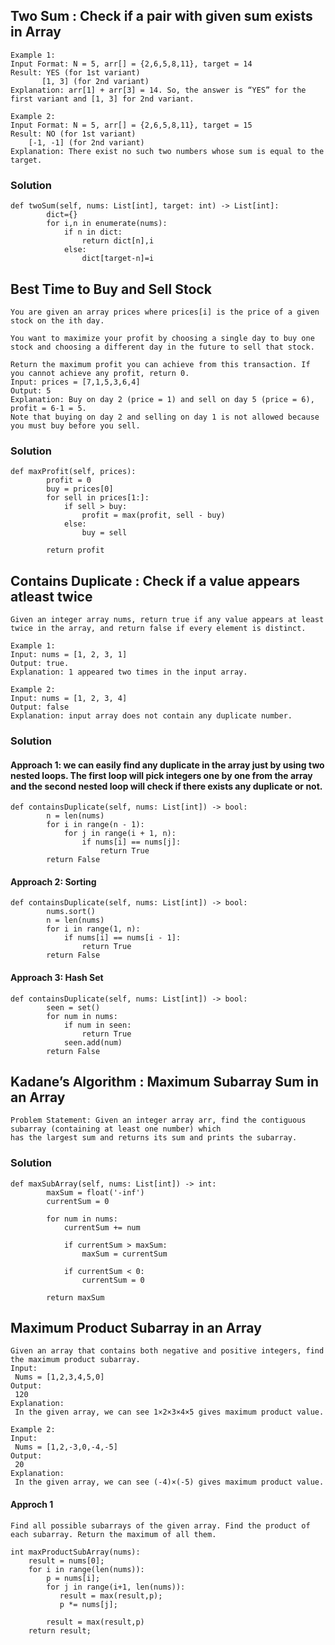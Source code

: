 ## Two Sum : Check if a pair with given sum exists in Array
```
Example 1:
Input Format: N = 5, arr[] = {2,6,5,8,11}, target = 14
Result: YES (for 1st variant)
       [1, 3] (for 2nd variant)
Explanation: arr[1] + arr[3] = 14. So, the answer is “YES” for the first variant and [1, 3] for 2nd variant.

Example 2:
Input Format: N = 5, arr[] = {2,6,5,8,11}, target = 15
Result: NO (for 1st variant)
	[-1, -1] (for 2nd variant)
Explanation: There exist no such two numbers whose sum is equal to the target.
```
### Solution
```
def twoSum(self, nums: List[int], target: int) -> List[int]:
        dict={}
        for i,n in enumerate(nums):
            if n in dict:
                return dict[n],i
            else:
                dict[target-n]=i

```

## Best Time to Buy and Sell Stock
```
You are given an array prices where prices[i] is the price of a given stock on the ith day.

You want to maximize your profit by choosing a single day to buy one stock and choosing a different day in the future to sell that stock.

Return the maximum profit you can achieve from this transaction. If you cannot achieve any profit, return 0.
Input: prices = [7,1,5,3,6,4]
Output: 5
Explanation: Buy on day 2 (price = 1) and sell on day 5 (price = 6), profit = 6-1 = 5.
Note that buying on day 2 and selling on day 1 is not allowed because you must buy before you sell.

```
### Solution
```
def maxProfit(self, prices):
        profit = 0
        buy = prices[0]
        for sell in prices[1:]:
            if sell > buy:
                profit = max(profit, sell - buy)
            else:
                buy = sell
        
        return profit
```
## Contains Duplicate : Check if a value appears atleast twice
```
Given an integer array nums, return true if any value appears at least twice in the array, and return false if every element is distinct.

Example 1:
Input: nums = [1, 2, 3, 1]
Output: true.
Explanation: 1 appeared two times in the input array.

Example 2: 
Input: nums = [1, 2, 3, 4]
Output: false
Explanation: input array does not contain any duplicate number. 
```
### Solution

#### Approach 1: we can easily find any duplicate in the array just by using two nested loops. The first loop will pick integers one by one from the array and the second nested loop will check if there exists any duplicate or not. 
```
def containsDuplicate(self, nums: List[int]) -> bool:
        n = len(nums)
        for i in range(n - 1):
            for j in range(i + 1, n):
                if nums[i] == nums[j]:
                    return True
        return False
```

#### Approach 2: Sorting
```
def containsDuplicate(self, nums: List[int]) -> bool:
        nums.sort()
        n = len(nums)
        for i in range(1, n):
            if nums[i] == nums[i - 1]:
                return True
        return False
```

#### Approach 3: Hash Set
```
def containsDuplicate(self, nums: List[int]) -> bool:
        seen = set()
        for num in nums:
            if num in seen:
                return True
            seen.add(num)
        return False
```

## Kadane’s Algorithm : Maximum Subarray Sum in an Array
```
Problem Statement: Given an integer array arr, find the contiguous subarray (containing at least one number) which
has the largest sum and returns its sum and prints the subarray.
```

### Solution
```
def maxSubArray(self, nums: List[int]) -> int:
        maxSum = float('-inf')
        currentSum = 0
        
        for num in nums:
            currentSum += num
            
            if currentSum > maxSum:
                maxSum = currentSum
            
            if currentSum < 0:
                currentSum = 0
        
        return maxSum
```

## Maximum Product Subarray in an Array
```
Given an array that contains both negative and positive integers, find the maximum product subarray.
Input:
 Nums = [1,2,3,4,5,0]
Output:
 120
Explanation:
 In the given array, we can see 1×2×3×4×5 gives maximum product value.

Example 2:
Input:
 Nums = [1,2,-3,0,-4,-5]
Output:
 20
Explanation:
 In the given array, we can see (-4)×(-5) gives maximum product value.
```

#### Approch 1
```
Find all possible subarrays of the given array. Find the product of each subarray. Return the maximum of all them.

int maxProductSubArray(nums):
    result = nums[0];
    for i in range(len(nums)):
        p = nums[i];
        for j in range(i+1, len(nums)):
           result = max(result,p);
           p *= nums[j];
        
        result = max(result,p)
    return result;
```
